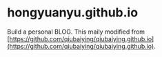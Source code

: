 # hongyuanyu.github.io
Build a personal BLOG.
This maily modified from [https://github.com/qiubaiying/qiubaiying.github.io](https://github.com/qiubaiying/qiubaiying.github.io).
